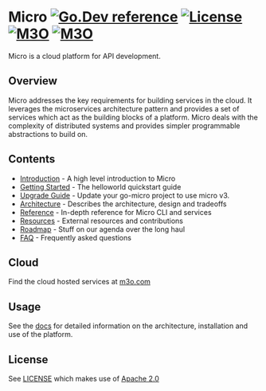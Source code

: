 # Micro [![Go.Dev reference](https://img.shields.io/badge/go.dev-reference-007d9c?logo=go&logoColor=white&style=flat-square)](https://pkg.go.dev/github.com/micro/micro/v3?tab=doc) [![License](https://img.shields.io/badge/license-apache-blue)](https://opensource.org/licenses/Apache-2.0) [![M3O](https://img.shields.io/badge/micro-cloud-orange)](https://m3o.cloud/) [![M3O](https://img.shields.io/badge/micro-slack-yellow)](https://slack.m3o.com) 

Micro is a cloud platform for API development.

## Overview

Micro addresses the key requirements for building services in the cloud. It leverages the microservices
architecture pattern and provides a set of services which act as the building blocks of a platform. Micro deals
with the complexity of distributed systems and provides simpler programmable abstractions to build on. 

## Contents

- [Introduction](https://micro.mu/introduction) - A high level introduction to Micro
- [Getting Started](https://micro.mu/getting-started) - The helloworld quickstart guide
- [Upgrade Guide](https://micro.mu/upgrade-guide) - Update your go-micro project to use micro v3.
- [Architecture](https://micro.mu/architecture) - Describes the architecture, design and tradeoffs
- [Reference](https://micro.mu/reference) - In-depth reference for Micro CLI and services
- [Resources](https://micro.mu/resources) - External resources and contributions
- [Roadmap](https://micro.mu/roadmap) - Stuff on our agenda over the long haul
- [FAQ](https://micro.mu/faq) - Frequently asked questions

## Cloud

Find the cloud hosted services at [m3o.com](https://m3o.com)

## Usage

See the [docs](https://micro.mu/docs) for detailed information on the architecture, installation and use of the platform.

## License

See [LICENSE](LICENSE) which makes use of [Apache 2.0](https://opensource.org/licenses/Apache-2.0)
